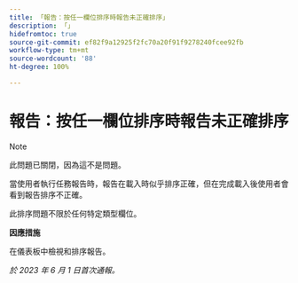```yaml
---
title: 「報告：按任一欄位排序時報告未正確排序」
description: 「」
hidefromtoc: true
source-git-commit: ef82f9a12925f2fc70a20f91f9278240fcee92fb
workflow-type: tm+mt
source-wordcount: '88'
ht-degree: 100%

---
```



# 報告：按任一欄位排序時報告未正確排序

>[!NOTE]
>
>此問題已關閉，因為這不是問題。

當使用者執行任務報告時，報告在載入時似乎排序正確，但在完成載入後使用者會看到報告排序不正確。

此排序問題不限於任何特定類型欄位。

**因應措施**

在儀表板中檢視和排序報告。

_於 2023 年 6 月 1 日首次通報。_